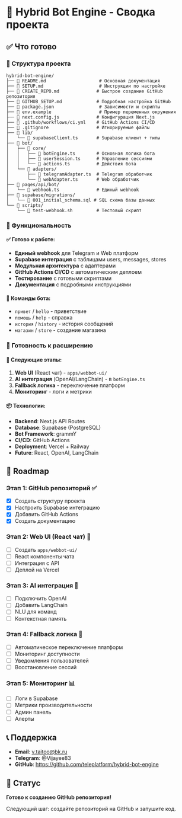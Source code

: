 # 🎯 Hybrid Bot Engine - Сводка проекта

## ✅ Что готово

### 📁 Структура проекта

```
hybrid-bot-engine/
├── 📄 README.md                    # Основная документация
├── 📄 SETUP.md                     # Инструкции по настройке
├── 📄 CREATE_REPO.md              # Быстрое создание GitHub репозитория
├── 📄 GITHUB_SETUP.md             # Подробная настройка GitHub
├── 📄 package.json                 # Зависимости и скрипты
├── 📄 env.example                  # Пример переменных окружения
├── 📄 next.config.js              # Конфигурация Next.js
├── 📄 .github/workflows/ci.yml    # GitHub Actions CI/CD
├── 📄 .gitignore                  # Игнорируемые файлы
├── 📁 lib/
│   └── 📄 supabaseClient.ts       # Supabase клиент + типы
├── 📁 bot/
│   ├── 📁 core/
│   │   ├── 📄 botEngine.ts        # Основная логика бота
│   │   ├── 📄 userSession.ts      # Управление сессиями
│   │   └── 📄 actions.ts          # Действия бота
│   └── 📁 adapters/
│       ├── 📄 telegramAdapter.ts  # Telegram обработчик
│       └── 📄 webAdapter.ts       # Web обработчик
├── 📁 pages/api/bot/
│   └── 📄 webhook.ts              # Единый webhook
├── 📁 supabase/migrations/
│   └── 📄 001_initial_schema.sql # SQL схема базы данных
└── 📁 scripts/
    └── 📄 test-webhook.sh         # Тестовый скрипт
```

### 🔧 Функциональность

#### ✅ Готово к работе:

- **Единый webhook** для Telegram и Web платформ
- **Supabase интеграция** с таблицами users, messages, stores
- **Модульная архитектура** с адаптерами
- **GitHub Actions CI/CD** с автоматическим деплоем
- **Тестирование** с готовыми скриптами
- **Документация** с подробными инструкциями

#### 🎯 Команды бота:

- `привет` / `hello` - приветствие
- `помощь` / `help` - справка
- `история` / `history` - история сообщений
- `магазин` / `store` - создание магазина

### 🚀 Готовность к расширению

#### 🔮 Следующие этапы:

1. **Web UI** (React чат) - `apps/webbot-ui/`
2. **AI интеграция** (OpenAI/LangChain) - в `botEngine.ts`
3. **Fallback логика** - переключение платформ
4. **Мониторинг** - логи и метрики

#### 📦 Технологии:

- **Backend**: Next.js API Routes
- **Database**: Supabase (PostgreSQL)
- **Bot Framework**: grammY
- **CI/CD**: GitHub Actions
- **Deployment**: Vercel + Railway
- **Future**: React, OpenAI, LangChain

## 🎯 Roadmap

### Этап 1: GitHub репозиторий ✅

- [x] Создать структуру проекта
- [x] Настроить Supabase интеграцию
- [x] Добавить GitHub Actions
- [x] Создать документацию

### Этап 2: Web UI (React чат) 🔄

- [ ] Создать `apps/webbot-ui/`
- [ ] React компоненты чата
- [ ] Интеграция с API
- [ ] Деплой на Vercel

### Этап 3: AI интеграция 🧠

- [ ] Подключить OpenAI
- [ ] Добавить LangChain
- [ ] NLU для команд
- [ ] Контекстная память

### Этап 4: Fallback логика 🔄

- [ ] Автоматическое переключение платформ
- [ ] Мониторинг доступности
- [ ] Уведомления пользователей
- [ ] Восстановление сессий

### Этап 5: Мониторинг 📊

- [ ] Логи в Supabase
- [ ] Метрики производительности
- [ ] Админ панель
- [ ] Алерты

## 📞 Поддержка

- **Email**: v.taitoo@bk.ru
- **Telegram**: @Vijayee83
- **GitHub**: https://github.com/teleplatform/hybrid-bot-engine

## 🎉 Статус

**Готово к созданию GitHub репозитория!**

Следующий шаг: создайте репозиторий на GitHub и запушите код.
